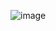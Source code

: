 ![image](https://user-images.githubusercontent.com/56172886/194914159-3cf9042b-0c62-4d52-82a9-5ada018ef80b.png)
